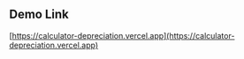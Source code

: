 ## Demo Link 

[https://calculator-depreciation.vercel.app](https://calculator-depreciation.vercel.app)

